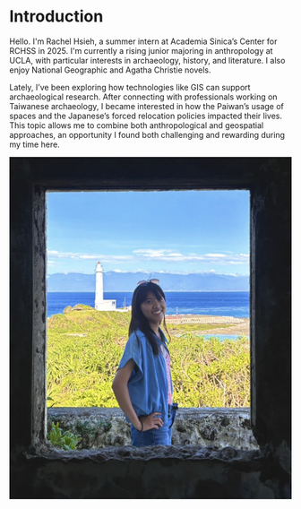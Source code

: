 # Introduction

Hello. I'm Rachel Hsieh, a summer intern at Academia Sinica’s Center for RCHSS in 2025. I'm currently a rising junior majoring in anthropology at UCLA, with particular interests in archaeology, history, and literature. I also enjoy National Geographic and Agatha Christie novels.

Lately, I’ve been exploring how technologies like GIS can support archaeological research. After connecting with professionals working on Taiwanese archaeology, I became interested in how the Paiwan’s usage of spaces and the Japanese’s forced relocation policies impacted their lives. This topic allows me to combine both anthropological and geospatial approaches, an opportunity I found both challenging and rewarding during my time here. 

![GIS25Profile](GIS_Images/GIS25Profile.png)
